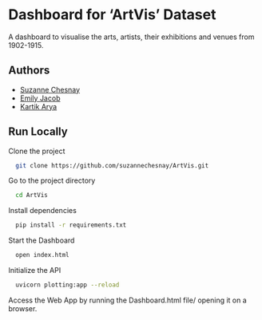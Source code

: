 # Dashboard for ‘ArtVis’ Dataset

A dashboard to visualise the arts, artists, their exhibitions and venues from 1902-1915.

## Authors

- [Suzanne Chesnay](https://github.com/suzannechesnay)
- [Emily Jacob](https://github.com/emilindominic)
- [Kartik Arya](https://www.github.com/octokatherine)

## Run Locally

Clone the project

```bash
  git clone https://github.com/suzannechesnay/ArtVis.git
```

Go to the project directory

```bash
  cd ArtVis
```

Install dependencies

```bash
  pip install -r requirements.txt
```

Start the Dashboard

```bash
  open index.html
```

Initialize the API

```bash
  uvicorn plotting:app --reload
```
Access the Web App by running the Dashboard.html file/ opening it on a browser.
